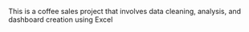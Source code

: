 This is a coffee sales project that involves data cleaning, analysis, and dashboard creation using Excel
